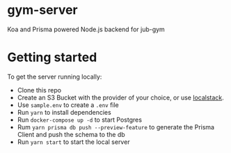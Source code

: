 # gym-server

Koa and Prisma powered Node.js backend for jub-gym

# Getting started

To get the server running locally:

- Clone this repo
- Create an S3 Bucket with the provider of your choice, or use [localstack](https://github.com/localstack/localstack).
- Use `sample.env` to create a `.env` file
- Run `yarn` to install dependencies
- Run `docker-compose up -d` to start Postgres
- Rum `yarn prisma db push --preview-feature` to generate the Prisma Client and push the schema to the db
- Run `yarn start` to start the local server
